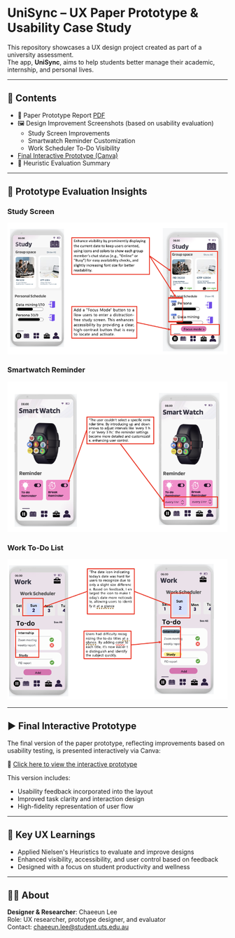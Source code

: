 # UniSync – UX Paper Prototype & Usability Case Study

This repository showcases a UX design project created as part of a university assessment.  
The app, **UniSync**, aims to help students better manage their academic, internship, and personal lives.

---

## 📁 Contents

- 📄 Paper Prototype Report [PDF](./report/AT3_Paper_Prototype_ChaeeunLee.pdf)
- 🖼️ Design Improvement Screenshots (based on usability evaluation)
  - Study Screen Improvements
  - Smartwatch Reminder Customization
  - Work Scheduler To-Do Visibility
- [Final Interactive Prototype (Canva)](https://www.canva.com/design/DAGT6hdCq7E/YWKZBVU88yZmknVUqKIDag/view?mode=prototype)
- 🧠 Heuristic Evaluation Summary

---

## 📸 Prototype Evaluation Insights

### Study Screen
![Study Improvement](./images/study_improvement.png)

### Smartwatch Reminder
![Smartwatch Improvement](./images/smartwatch_improvement.png)

### Work To-Do List
![Work Improvement](./images/work_improvement.png)

---

## ▶️ Final Interactive Prototype

The final version of the paper prototype, reflecting improvements based on usability testing, is presented interactively via Canva:

🔗 [Click here to view the interactive prototype](https://www.canva.com/design/DAGT6hdCq7E/YWKZBVU88yZmknVUqKIDag/view?mode=prototype)

This version includes:
- Usability feedback incorporated into the layout
- Improved task clarity and interaction design
- High-fidelity representation of user flow

---

## 🎯 Key UX Learnings

- Applied Nielsen's Heuristics to evaluate and improve designs
- Enhanced visibility, accessibility, and user control based on feedback
- Designed with a focus on student productivity and wellness

---

## 🙋‍♀️ About

**Designer & Researcher**: Chaeeun Lee  
Role: UX researcher, prototype designer, and evaluator  
Contact: chaeeun.lee@student.uts.edu.au
